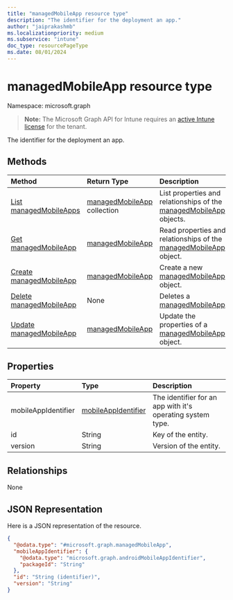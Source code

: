 ```yaml
---
title: "managedMobileApp resource type"
description: "The identifier for the deployment an app."
author: "jaiprakashmb"
ms.localizationpriority: medium
ms.subservice: "intune"
doc_type: resourcePageType
ms.date: 08/01/2024
---
```


# managedMobileApp resource type

Namespace: microsoft.graph

> **Note:** The Microsoft Graph API for Intune requires an [active Intune license](https://go.microsoft.com/fwlink/?linkid=839381) for the tenant.

The identifier for the deployment an app.

## Methods
|Method|Return Type|Description|
|:---|:---|:---|
|[List managedMobileApps](../api/intune-mam-managedmobileapp-list.md)|[managedMobileApp](../resources/intune-mam-managedmobileapp.md) collection|List properties and relationships of the [managedMobileApp](../resources/intune-mam-managedmobileapp.md) objects.|
|[Get managedMobileApp](../api/intune-mam-managedmobileapp-get.md)|[managedMobileApp](../resources/intune-mam-managedmobileapp.md)|Read properties and relationships of the [managedMobileApp](../resources/intune-mam-managedmobileapp.md) object.|
|[Create managedMobileApp](../api/intune-mam-managedmobileapp-create.md)|[managedMobileApp](../resources/intune-mam-managedmobileapp.md)|Create a new [managedMobileApp](../resources/intune-mam-managedmobileapp.md) object.|
|[Delete managedMobileApp](../api/intune-mam-managedmobileapp-delete.md)|None|Deletes a [managedMobileApp](../resources/intune-mam-managedmobileapp.md).|
|[Update managedMobileApp](../api/intune-mam-managedmobileapp-update.md)|[managedMobileApp](../resources/intune-mam-managedmobileapp.md)|Update the properties of a [managedMobileApp](../resources/intune-mam-managedmobileapp.md) object.|

## Properties
|Property|Type|Description|
|:---|:---|:---|
|mobileAppIdentifier|[mobileAppIdentifier](../resources/intune-mam-mobileappidentifier.md)|The identifier for an app with it's operating system type.|
|id|String|Key of the entity.|
|version|String|Version of the entity.|

## Relationships
None

## JSON Representation
Here is a JSON representation of the resource.
<!-- {
  "blockType": "resource",
  "keyProperty": "id",
  "@odata.type": "microsoft.graph.managedMobileApp"
}
-->
``` json
{
  "@odata.type": "#microsoft.graph.managedMobileApp",
  "mobileAppIdentifier": {
    "@odata.type": "microsoft.graph.androidMobileAppIdentifier",
    "packageId": "String"
  },
  "id": "String (identifier)",
  "version": "String"
}
```